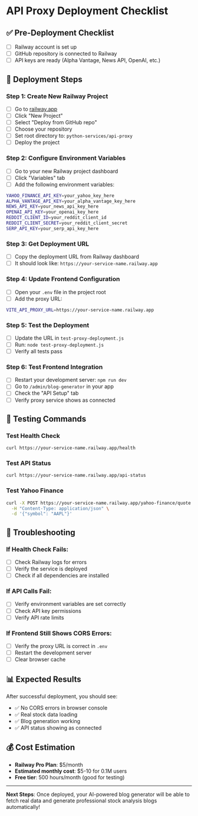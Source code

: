 # API Proxy Deployment Checklist

## ✅ Pre-Deployment Checklist

- [ ] Railway account is set up
- [ ] GitHub repository is connected to Railway
- [ ] API keys are ready (Alpha Vantage, News API, OpenAI, etc.)

## 🚀 Deployment Steps

### Step 1: Create New Railway Project
- [ ] Go to [railway.app](https://railway.app)
- [ ] Click "New Project"
- [ ] Select "Deploy from GitHub repo"
- [ ] Choose your repository
- [ ] Set root directory to: `python-services/api-proxy`
- [ ] Deploy the project

### Step 2: Configure Environment Variables
- [ ] Go to your new Railway project dashboard
- [ ] Click "Variables" tab
- [ ] Add the following environment variables:

```bash
YAHOO_FINANCE_API_KEY=your_yahoo_key_here
ALPHA_VANTAGE_API_KEY=your_alpha_vantage_key_here
NEWS_API_KEY=your_news_api_key_here
OPENAI_API_KEY=your_openai_key_here
REDDIT_CLIENT_ID=your_reddit_client_id
REDDIT_CLIENT_SECRET=your_reddit_client_secret
SERP_API_KEY=your_serp_api_key_here
```

### Step 3: Get Deployment URL
- [ ] Copy the deployment URL from Railway dashboard
- [ ] It should look like: `https://your-service-name.railway.app`

### Step 4: Update Frontend Configuration
- [ ] Open your `.env` file in the project root
- [ ] Add the proxy URL:

```bash
VITE_API_PROXY_URL=https://your-service-name.railway.app
```

### Step 5: Test the Deployment
- [ ] Update the URL in `test-proxy-deployment.js`
- [ ] Run: `node test-proxy-deployment.js`
- [ ] Verify all tests pass

### Step 6: Test Frontend Integration
- [ ] Restart your development server: `npm run dev`
- [ ] Go to `/admin/blog-generator` in your app
- [ ] Check the "API Setup" tab
- [ ] Verify proxy service shows as connected

## 🧪 Testing Commands

### Test Health Check
```bash
curl https://your-service-name.railway.app/health
```

### Test API Status
```bash
curl https://your-service-name.railway.app/api-status
```

### Test Yahoo Finance
```bash
curl -X POST https://your-service-name.railway.app/yahoo-finance/quote \
  -H "Content-Type: application/json" \
  -d '{"symbol": "AAPL"}'
```

## 🔧 Troubleshooting

### If Health Check Fails:
- [ ] Check Railway logs for errors
- [ ] Verify the service is deployed
- [ ] Check if all dependencies are installed

### If API Calls Fail:
- [ ] Verify environment variables are set correctly
- [ ] Check API key permissions
- [ ] Verify API rate limits

### If Frontend Still Shows CORS Errors:
- [ ] Verify the proxy URL is correct in `.env`
- [ ] Restart the development server
- [ ] Clear browser cache

## 📊 Expected Results

After successful deployment, you should see:
- ✅ No CORS errors in browser console
- ✅ Real stock data loading
- ✅ Blog generation working
- ✅ API status showing as connected

## 💰 Cost Estimation

- **Railway Pro Plan**: $5/month
- **Estimated monthly cost**: $5-10 for 0.1M users
- **Free tier**: 500 hours/month (good for testing)

---

**Next Steps**: Once deployed, your AI-powered blog generator will be able to fetch real data and generate professional stock analysis blogs automatically! 
